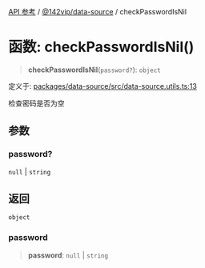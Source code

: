 [API 参考](../wiki/Home) / [@142vip/data-source](../wiki/@142vip.data-source) / checkPasswordIsNil

# 函数: checkPasswordIsNil()

> **checkPasswordIsNil**(`password?`): `object`

定义于: [packages/data-source/src/data-source.utils.ts:13](https://github.com/142vip/core-x/blob/58a4aca72f73ebc92491a458c9b83754486dc296/packages/data-source/src/data-source.utils.ts#L13)

检查密码是否为空

## 参数

### password?

`null` | `string`

## 返回

`object`

### password

> **password**: `null` | `string`
